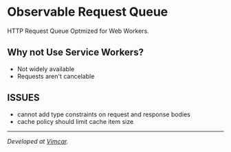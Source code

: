 # Observable Request Queue

HTTP Request Queue Optmized for Web Workers.

## Why not Use Service Workers?

* Not widely available
* Requests aren't cancelable

## ISSUES

* cannot add type constraints on request and response bodies
* cache policy should limit cache item size

-----

_Developed at [Vimcar](https://vimcar.com/)._
